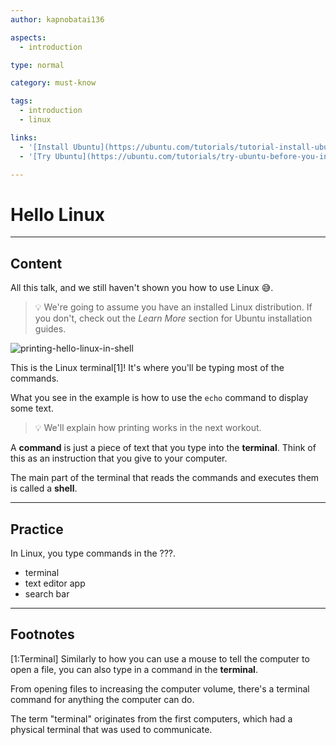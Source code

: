 ```yaml
---
author: kapnobatai136

aspects:
  - introduction

type: normal

category: must-know

tags:
  - introduction
  - linux

links:
  - '[Install Ubuntu](https://ubuntu.com/tutorials/tutorial-install-ubuntu-desktop#1-overview){website}'
  - '[Try Ubuntu](https://ubuntu.com/tutorials/try-ubuntu-before-you-install#1-getting-started){website}'

---
```


# Hello Linux

---
## Content

All this talk, and we still haven't shown you how to use Linux 😅.

> 💡 We're going to assume you have an installed Linux distribution. If you don't, check out the *Learn More* section for Ubuntu installation guides.

![printing-hello-linux-in-shell](https://img.enkipro.com/b293f5a296e067d80f9dc7e77c7072d3.gif)

This is the Linux terminal[1]! It's where you'll be typing most of the commands.

What you see in the example is how to use the `echo` command to display some text.

> 💡 We'll explain how printing works in the next workout.

A **command** is just a piece of text that you type into the **terminal**. Think of this as an instruction that you give to your computer.

The main part of the terminal that reads the commands and executes them is called a **shell**.

---
## Practice

In Linux, you type commands in the ???.

* terminal
* text editor app
* search bar

---
## Footnotes

[1:Terminal]
Similarly to how you can use a mouse to tell the computer to open a file, you can also type in a command in the **terminal**. 

From opening files to increasing the computer volume, there's a terminal command for anything the computer can do.

The term "terminal" originates from the first computers, which had a physical terminal that was used to communicate. 
